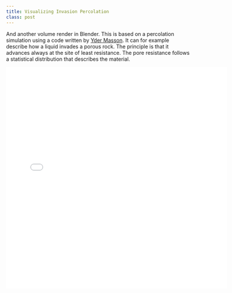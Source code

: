 ```yaml
---
title: Visualizing Invasion Percolation
class: post
---
```


And another volume render in Blender.
This is based on a percolation simulation using a code written by <a href="https://sites.google.com/site/ydermasson/">Yder Masson</a>. It can for example describe how a liquid invades a porous rock. The principle is that it advances always at the site of least resistance. The pore resistance follows a statistical distribution that describes the material.

<iframe allowfullscreen="" frameborder="0" height="600" src="//www.youtube.com/embed/U5ltOcmB33o" width="600"></iframe>

